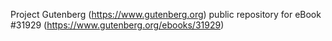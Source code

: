 Project Gutenberg (https://www.gutenberg.org) public repository for eBook #31929 (https://www.gutenberg.org/ebooks/31929)
